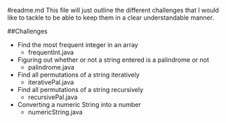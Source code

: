 #readme.md
This file will just outline the different challenges that I would like to tackle to be able to keep them in a clear understandable manner.

##Challenges
* Find the most frequent integer in an array
  * frequentInt.java
* Figuring out whether or not a string entered is a palindrome or not
  * palindrome.java
* Find all permutations of a string iteratively
  * iterativePal.java
* Find all permutations of a string recursively   
  * recursivePal.java
* Converting a numeric String into a number
  * numericString.java
 
